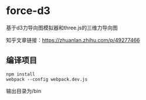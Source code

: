 # force-d3
基于d3力导向图模拟器和three.js的三维力导向图

知乎文章链接：https://zhuanlan.zhihu.com/p/49277466
## 编译项目
```
npm install
webpack --config webpack.dev.js
```
输出目录为/bin
